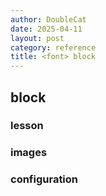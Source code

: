 ```yaml
---
author: DoubleCat
date: 2025-04-11
layout: post
category: reference
title: <font> block
---
```


## <font> block
### lesson
### images
### configuration
